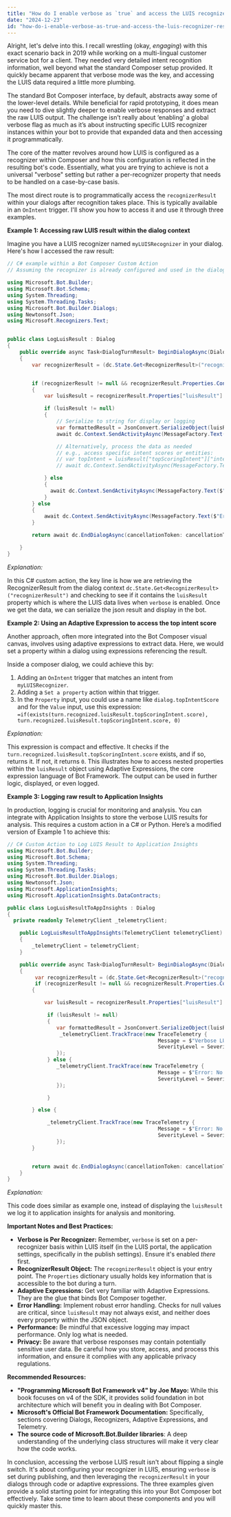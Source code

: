 ```yaml
---
title: "How do I enable verbose as `true` and access the LUIS recognizer result in Bot Composer?"
date: "2024-12-23"
id: "how-do-i-enable-verbose-as-true-and-access-the-luis-recognizer-result-in-bot-composer"
---
```


Alright, let's delve into this. I recall wrestling (okay, *engaging*) with this exact scenario back in 2019 while working on a multi-lingual customer service bot for a client. They needed very detailed intent recognition information, well beyond what the standard Composer setup provided. It quickly became apparent that verbose mode was the key, and accessing the LUIS data required a little more plumbing.

The standard Bot Composer interface, by default, abstracts away some of the lower-level details. While beneficial for rapid prototyping, it does mean you need to dive slightly deeper to enable verbose responses and extract the raw LUIS output. The challenge isn’t really about ‘enabling’ a global verbose flag as much as it’s about instructing specific LUIS recognizer instances within your bot to provide that expanded data and then accessing it programmatically.

The core of the matter revolves around how LUIS is configured as a recognizer within Composer and how this configuration is reflected in the resulting bot's code. Essentially, what you are trying to achieve is not a universal "verbose" setting but rather a per-recognizer property that needs to be handled on a case-by-case basis.

The most direct route is to programmatically access the `recognizerResult` within your dialogs after recognition takes place. This is typically available in an `OnIntent` trigger. I'll show you how to access it and use it through three examples.

**Example 1: Accessing raw LUIS result within the dialog context**

Imagine you have a LUIS recognizer named `myLUISRecognizer` in your dialog. Here's how I accessed the raw result:

```csharp
// C# example within a Bot Composer Custom Action
// Assuming the recognizer is already configured and used in the dialog

using Microsoft.Bot.Builder;
using Microsoft.Bot.Schema;
using System.Threading;
using System.Threading.Tasks;
using Microsoft.Bot.Builder.Dialogs;
using Newtonsoft.Json;
using Microsoft.Recognizers.Text;


public class LogLuisResult : Dialog
{
    public override async Task<DialogTurnResult> BeginDialogAsync(DialogContext dc, object options = null, CancellationToken cancellationToken = default)
    {
        var recognizerResult = (dc.State.Get<RecognizerResult>("recognizerResult") as RecognizerResult);


        if (recognizerResult != null && recognizerResult.Properties.ContainsKey("luisResult"))
        {
            var luisResult = recognizerResult.Properties["luisResult"] as Newtonsoft.Json.Linq.JObject;

            if (luisResult != null)
            {
                // Serialize to string for display or logging
                var formattedResult = JsonConvert.SerializeObject(luisResult, Formatting.Indented);
                await dc.Context.SendActivityAsync(MessageFactory.Text($"Verbose LUIS Result:\n {formattedResult}"), cancellationToken);

                // Alternatively, process the data as needed
                // e.g., access specific intent scores or entities:
                // var topIntent = luisResult["topScoringIntent"]["intent"];
                // await dc.Context.SendActivityAsync(MessageFactory.Text($"Top Intent: {topIntent}"), cancellationToken);

            } else
            {
              await dc.Context.SendActivityAsync(MessageFactory.Text($"Error: No LUIS result data available."), cancellationToken);
            }
        } else
        {
            await dc.Context.SendActivityAsync(MessageFactory.Text($"Error: No recognizer result or LUIS result found."), cancellationToken);
        }

        return await dc.EndDialogAsync(cancellationToken: cancellationToken);

    }
}

```

*Explanation:*

In this C# custom action, the key line is how we are retrieving the RecognizerResult from the dialog context `dc.State.Get<RecognizerResult>("recognizerResult")` and checking to see if it contains the `luisResult` property which is where the LUIS data lives when `verbose` is enabled. Once we get the data, we can serialize the json result and display in the bot.

**Example 2: Using an Adaptive Expression to access the top intent score**

Another approach, often more integrated into the Bot Composer visual canvas, involves using adaptive expressions to extract data. Here, we would set a property within a dialog using expressions referencing the result.

Inside a composer dialog, we could achieve this by:

1.  Adding an `OnIntent` trigger that matches an intent from `myLUISRecognizer`.
2.  Adding a `Set a property` action within that trigger.
3. In the `Property` input, you could use a name like `dialog.topIntentScore` and for the `Value` input, use this expression:
   `=if(exists(turn.recognized.luisResult.topScoringIntent.score), turn.recognized.luisResult.topScoringIntent.score, 0)`

*Explanation:*

This expression is compact and effective. It checks if the `turn.recognized.luisResult.topScoringIntent.score` exists, and if so, returns it. If not, it returns `0`. This illustrates how to access nested properties within the `luisResult` object using Adaptive Expressions, the core expression language of Bot Framework. The output can be used in further logic, displayed, or even logged.

**Example 3: Logging raw result to Application Insights**

In production, logging is crucial for monitoring and analysis. You can integrate with Application Insights to store the verbose LUIS results for analysis. This requires a custom action in a C# or Python. Here’s a modified version of Example 1 to achieve this:

```csharp
// C# Custom Action to Log LUIS Result to Application Insights
using Microsoft.Bot.Builder;
using Microsoft.Bot.Schema;
using System.Threading;
using System.Threading.Tasks;
using Microsoft.Bot.Builder.Dialogs;
using Newtonsoft.Json;
using Microsoft.ApplicationInsights;
using Microsoft.ApplicationInsights.DataContracts;

public class LogLuisResultToAppInsights : Dialog
{
  private readonly TelemetryClient _telemetryClient;

    public LogLuisResultToAppInsights(TelemetryClient telemetryClient)
    {
        _telemetryClient = telemetryClient;
    }

    public override async Task<DialogTurnResult> BeginDialogAsync(DialogContext dc, object options = null, CancellationToken cancellationToken = default)
    {
         var recognizerResult = (dc.State.Get<RecognizerResult>("recognizerResult") as RecognizerResult);
         if (recognizerResult != null && recognizerResult.Properties.ContainsKey("luisResult"))
        {

            var luisResult = recognizerResult.Properties["luisResult"] as Newtonsoft.Json.Linq.JObject;

             if (luisResult != null)
             {
                var formattedResult = JsonConvert.SerializeObject(luisResult, Formatting.None);
                 _telemetryClient.TrackTrace(new TraceTelemetry {
                                                 Message = $"Verbose LUIS Result: {formattedResult}",
                                                 SeverityLevel = SeverityLevel.Information
                });
             } else {
                _telemetryClient.TrackTrace(new TraceTelemetry {
                                                 Message = $"Error: No LUIS result data available.",
                                                 SeverityLevel = SeverityLevel.Warning
                });

             }

        } else {

             _telemetryClient.TrackTrace(new TraceTelemetry {
                                                 Message = $"Error: No recognizer result or LUIS result found.",
                                                 SeverityLevel = SeverityLevel.Warning
                });
        }


        return await dc.EndDialogAsync(cancellationToken: cancellationToken);
    }
}
```

*Explanation:*

This code does similar as example one, instead of displaying the `luisResult` we log it to application insights for analysis and monitoring.

**Important Notes and Best Practices:**

*   **Verbose is Per Recognizer:** Remember, `verbose` is set on a per-recognizer basis within LUIS itself (in the LUIS portal, the application settings, specifically in the publish settings). Ensure it's enabled *there* first.
*   **RecognizerResult Object:** The `recognizerResult` object is your entry point. The `Properties` dictionary usually holds key information that is accessible to the bot during a turn.
*   **Adaptive Expressions:** Get very familiar with Adaptive Expressions. They are the glue that binds Bot Composer together.
*   **Error Handling:** Implement robust error handling. Checks for null values are critical, since `luisResult` may not always exist, and neither does every property within the JSON object.
*   **Performance:** Be mindful that excessive logging may impact performance. Only log what is needed.
*   **Privacy:** Be aware that verbose responses may contain potentially sensitive user data. Be careful how you store, access, and process this information, and ensure it complies with any applicable privacy regulations.

**Recommended Resources:**

*   **"Programming Microsoft Bot Framework v4" by Joe Mayo:** While this book focuses on v4 of the SDK, it provides solid foundation in bot architecture which will benefit you in dealing with Bot Composer.
*   **Microsoft's Official Bot Framework Documentation:** Specifically, sections covering Dialogs, Recognizers, Adaptive Expressions, and Telemetry.
*   **The source code of Microsoft.Bot.Builder libraries**: A deep understanding of the underlying class structures will make it very clear how the code works.

In conclusion, accessing the verbose LUIS result isn't about flipping a single switch. It's about configuring your recognizer in LUIS, ensuring `verbose` is set during publishing, and then leveraging the `recognizerResult` in your dialogs through code or adaptive expressions. The three examples given provide a solid starting point for integrating this into your Bot Composer bot effectively. Take some time to learn about these components and you will quickly master this.
